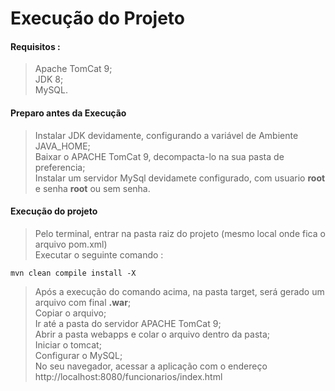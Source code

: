 # Execução do Projeto
#### Requisitos :
 >Apache TomCat 9;  
  JDK 8;   
  MySQL.  

#### Preparo antes da Execução
 > Instalar JDK devidamente, configurando a variável de Ambiente JAVA_HOME;   
  Baixar o APACHE TomCat 9, decompacta-lo na sua pasta de preferencia;  
  Instalar um  servidor MySql devidamete configurado, com usuario **root** e senha **root** ou sem senha.  

#### Execução do projeto
 > Pelo terminal, entrar na pasta raiz do projeto (mesmo local onde fica o arquivo pom.xml)  
  >Executar o seguinte comando :  
```
mvn clean compile install -X  
```
 > Após a execução do comando acima, na pasta target, será gerado um arquivo com final **.war**;  
 Copiar o arquivo;  
 Ir até a pasta do servidor APACHE TomCat 9;  
  Abrir a pasta webapps e colar o arquivo dentro da pasta;  
 Iniciar o tomcat;   
 Configurar o MySQL;  
  No seu navegador, acessar a aplicação com o endereço http://localhost:8080/funcionarios/index.html  
 
